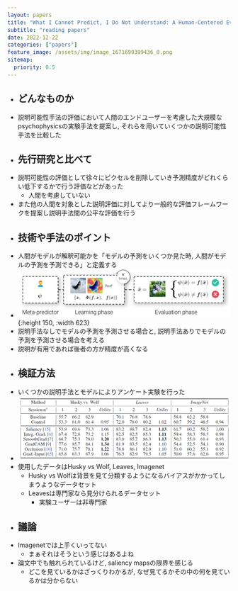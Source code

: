 ```yaml
---
layout: papers
title: "What I Cannot Predict, I Do Not Understand: A Human-Centered Evaluation Framework for Explainability Methods"
subtitle: "reading papers"
date: 2022-12-22
categories: ["papers"]
feature_image: /assets/img/image_1671699399436_0.png
sitemap:
  priority: 0.5
---
```

    
- ## どんなものか  
- 説明可能性手法の評価において人間のエンドユーザーを考慮した大規模なpsychophysicsの実験手法を提案し, それらを用いていくつかの説明可能性手法を比較した  
<!--more-->
- ## 先行研究と比べて  
- 説明可能性の評価として徐々にピクセルを削除していき予測精度がどれくらい低下するかで行う評価などがあった  
	- 人間を考慮していない  
- また他の人間を対象とした説明評価に対してより一般的な評価フレームワークを提案し説明手法間の公平な評価を行う  
- ## 技術や手法のポイント  
- 人間がモデルが解釈可能かを「モデルの予測をいくつか見た時, 人間がモデルの予測を予測できる」と定義する  
- ![image.png](/assets/img/image_1671699399436_0.png){:height 150, :width 623}  
- 説明手法なしでモデルの予測を予測させる場合と, 説明手法ありでモデルの予測を予測させる場合を考える  
- 説明が有用であれば後者の方が精度が高くなる  
- ## 検証方法  
- いくつかの説明手法とモデルによりアンケート実験を行った  
- ![image.png](/assets/img/image_1671699623261_0.png)  
- 使用したデータはHusky vs Wolf, Leaves, Imagenet  
	- Husky vs Wolfは背景を見て分類するようになるバイアスがかかってしまうようなデータセット  
	- Leavesは専門家なら見分けられるデータセット  
		- 実験ユーザーは非専門家  
- ## 議論  
- Imagenetでは上手くいってない  
	- まぁそれはそうという感じはあるよね  
- 論文中でも触れられているけど, saliency mapsの限界を感じる  
	- どこを見ているかはざっくりわかるが, なぜ見てるかその中の何を見ているかは分からない  